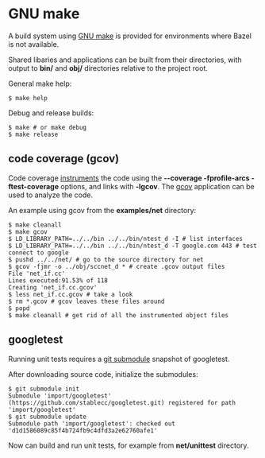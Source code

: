 # GNU make

A build system using [GNU make](https://www.gnu.org/software/make/) is provided for
environments where Bazel is not available.

Shared libaries and applications can be built from their directories, with output to **bin/** and
**obj/** directories relative to the project root.

General make help:
```
$ make help
```

Debug and release builds:
```
$ make # or make debug
$ make release
```

## code coverage (gcov)

Code coverage
[instruments](https://gcc.gnu.org/onlinedocs/gcc/Instrumentation-Options.html) the code using the
**--coverage -fprofile-arcs -ftest-coverage** options, and links with **-lgcov**.
The [gcov](https://gcc.gnu.org/onlinedocs/gcc/Invoking-Gcov.html#Invoking-Gcov) application can
be used to analyze the code.

An example using gcov from the **examples/net** directory:
```
$ make cleanall
$ make gcov
$ LD_LIBRARY_PATH=../../bin ../../bin/ntest_d -I # list interfaces
$ LD_LIBRARY_PATH=../../bin ../../bin/ntest_d -T google.com 443 # test connect to google
$ pushd ../../net/ # go to the source directory for net
$ gcov -fjmr -o ../obj/sccnet_d * # create .gcov output files
File 'net_if.cc'
Lines executed:91.53% of 118
Creating 'net_if.cc.gcov'
$ less net_if.cc.gcov # take a look
$ rm *.gcov # gcov leaves these files around
$ popd
$ make cleanall # get rid of all the instrumented object files
```

## googletest

Running unit tests requires a [git submodule](https://git-scm.com/book/en/v2/Git-Tools-Submodules)
snapshot of googletest.

After downloading source code, initialize the submodules:
```
$ git submodule init
Submodule 'import/googletest' (https://github.com/stablecc/googletest.git) registered for path 'import/googletest'
$ git submodule update
Submodule path 'import/googletest': checked out 'd1d1586089c85f4b724fb9c4dfd3a2e62760afe1'
```

Now can build and run unit tests, for example from **net/unittest** directory.
